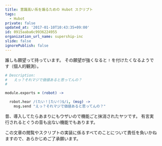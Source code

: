 ```yaml
---
title: 意識高い系を煽るための Hubot スクリプト
tags:
  - Hubot
private: false
updated_at: '2017-01-10T10:43:35+09:00'
id: 0915aaba6c9936224955
organization_url_name: supership-inc
slide: false
ignorePublish: false
---
```

誰しも願望って持っています。
その願望が強くなると `!` を付けたくなるようです（個人的観測）。

```coffeescript:e.coffee
# Description:
#   えっ？それマジで価値あると思ってんの？
#

module.exports = (robot) ->

  robot.hear /(たい！|たい!)$/i, (msg) ->
    msg.send "えっ？それマジで価値あると思ってんの？"

```

昔、導入してたらあまりにもウザいので機能ごと抹消されたヤツです。
有言実行されるとぐうの音も出ない機能でもあります。


この文章の閲覧やスクリプトの実装に係るすべてのことについて責任を負いかねますので、あらかじめご了承願います。
